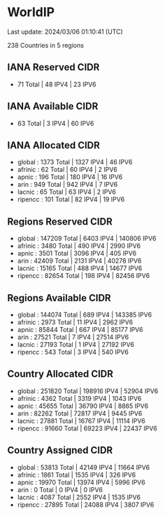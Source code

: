 # WorldIP

Last update: 2024/03/06 01:10:41 (UTC)

238 Countries in 5 regions

## IANA Reserved CIDR

- 71 Total | 48 IPV4 | 23 IPV6

## IANA Available CIDR

- 63 Total | 3 IPV4 | 60 IPV6

## IANA Allocated CIDR

- global : 1373 Total | 1327 IPV4 | 46 IPV6
- afrinic : 62 Total | 60 IPV4 | 2 IPV6
- apnic : 196 Total | 180 IPV4 | 16 IPV6
- arin : 949 Total | 942 IPV4 | 7 IPV6
- lacnic : 65 Total | 63 IPV4 | 2 IPV6
- ripencc : 101 Total | 82 IPV4 | 19 IPV6

## Regions Reserved CIDR

- global : 147209 Total | 6403 IPV4 | 140806 IPV6
- afrinic : 3480 Total | 490 IPV4 | 2990 IPV6
- apnic : 3501 Total | 3096 IPV4 | 405 IPV6
- arin : 42409 Total | 2131 IPV4 | 40278 IPV6
- lacnic : 15165 Total | 488 IPV4 | 14677 IPV6
- ripencc : 82654 Total | 198 IPV4 | 82456 IPV6

## Regions Available CIDR

- global : 144074 Total | 689 IPV4 | 143385 IPV6
- afrinic : 2973 Total | 11 IPV4 | 2962 IPV6
- apnic : 85844 Total | 667 IPV4 | 85177 IPV6
- arin : 27521 Total | 7 IPV4 | 27514 IPV6
- lacnic : 27193 Total | 1 IPV4 | 27192 IPV6
- ripencc : 543 Total | 3 IPV4 | 540 IPV6

## Country Allocated CIDR

- global : 251820 Total | 198916 IPV4 | 52904 IPV6
- afrinic : 4362 Total | 3319 IPV4 | 1043 IPV6
- apnic : 45655 Total | 36790 IPV4 | 8865 IPV6
- arin : 82262 Total | 72817 IPV4 | 9445 IPV6
- lacnic : 27881 Total | 16767 IPV4 | 11114 IPV6
- ripencc : 91660 Total | 69223 IPV4 | 22437 IPV6

## Country Assigned CIDR

- global : 53813 Total | 42149 IPV4 | 11664 IPV6
- afrinic : 1861 Total | 1535 IPV4 | 326 IPV6
- apnic : 19970 Total | 13974 IPV4 | 5996 IPV6
- arin : 0 Total | 0 IPV4 | 0 IPV6
- lacnic : 4087 Total | 2552 IPV4 | 1535 IPV6
- ripencc : 27895 Total | 24088 IPV4 | 3807 IPV6
